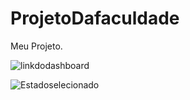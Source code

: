# ProjetoDafaculdade
Meu Projeto.


![linkdodashboard](https://snipboard.io/c0KXlQ.jpg)

![Estadoselecionado](https://snipboard.io/DWFVkm.jpg)
